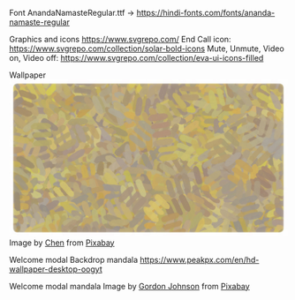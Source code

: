 Font
AnandaNamasteRegular.ttf -> https://hindi-fonts.com/fonts/ananda-namaste-regular

Graphics and icons
https://www.svgrepo.com/
End Call icon: https://www.svgrepo.com/collection/solar-bold-icons
Mute, Unmute, Video on, Video off: https://www.svgrepo.com/collection/eva-ui-icons-filled

Wallpaper
<a href="https://www.youtube.com/watch?v=KJnupY2HPCg" target="_blank">
  <img src="./public/imgs/backgrounds/art-g04bb026c2_1920.jpg">
</a>
Image by <a href="https://pixabay.com/users/chenspec-7784448/?utm_source=link-attribution&amp;utm_medium=referral&amp;utm_campaign=image&amp;utm_content=6653300">Chen</a> from <a href="https://pixabay.com//?utm_source=link-attribution&amp;utm_medium=referral&amp;utm_campaign=image&amp;utm_content=6653300">Pixabay</a>

Welcome modal Backdrop mandala
https://www.peakpx.com/en/hd-wallpaper-desktop-oogyt

Welcome modal mandala
Image by <a href="https://pixabay.com/users/gdj-1086657/?utm_source=link-attribution&utm_medium=referral&utm_campaign=image&utm_content=6843995">Gordon Johnson</a> from <a href="https://pixabay.com//?utm_source=link-attribution&utm_medium=referral&utm_campaign=image&utm_content=6843995">Pixabay</a>